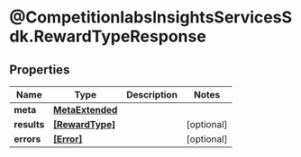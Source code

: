 # @CompetitionlabsInsightsServicesSdk.RewardTypeResponse

## Properties

Name | Type | Description | Notes
------------ | ------------- | ------------- | -------------
**meta** | [**MetaExtended**](MetaExtended.md) |  | 
**results** | [**[RewardType]**](RewardType.md) |  | [optional] 
**errors** | [**[Error]**](Error.md) |  | [optional] 


